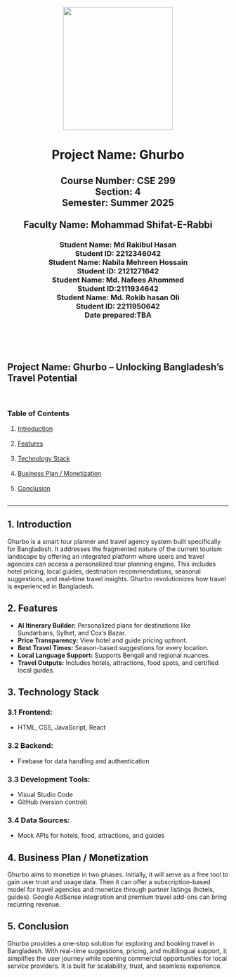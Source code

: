 
<p align="center"> 
  <img width="250" height="280" src="images/NSU_Logo.png">
</p>                                        

<h1 align="center">Project Name: Ghurbo</h1>
<h2 align ="center">Course Number: CSE 299<br>
Section: 4 <br>
Semester: Summer 2025<br><br>
Faculty Name: Mohammad Shifat-E-Rabbi</h2>

<h3 align="center">Student Name: Md Rakibul Hasan<br>
Student ID: 2212346042 <br>
Student Name: Nabila Mehreen Hossain<br>
Student ID: 2121271642<br>
Student Name: Md. Nafees Ahommed<br>
Student ID:2111934642 <br>
Student Name: Md. Rokib hasan Oli<br>
Student ID: 2211950642<br>
Date prepared:TBA </h3><br><br><br>

<h2>Project Name: Ghurbo – Unlocking Bangladesh’s Travel Potential</h2><br>

<h3 id="table-of-contents">Table of Contents</h3>
<ol>
  <a href="#introduction"><li>Introduction</li></a><br>
  <a href="#features"><li>Features</li></a><br>
  <a href="#technology"><li>Technology Stack</li></a><br>
  <a href="#businessplan"><li>Business Plan / Monetization</li></a><br>
  <a href="#conclusion"><li>Conclusion</li></a><br>
</ol>
<hr>

<h2 id="introduction">1. Introduction</h2>
<p>
Ghurbo is a smart tour planner and travel agency system built specifically for Bangladesh. 
It addresses the fragmented nature of the current tourism landscape by offering an integrated platform 
where users and travel agencies can access a personalized tour planning engine. This includes hotel pricing, 
local guides, destination recommendations, seasonal suggestions, and real-time travel insights. 
Ghurbo revolutionizes how travel is experienced in Bangladesh.
</p>

<h2 id="features">2. Features</h2>
<ul>
  <li><strong>AI Itinerary Builder:</strong> Personalized plans for destinations like Sundarbans, Sylhet, and Cox’s Bazar.</li>
  <li><strong>Price Transparency:</strong> View hotel and guide pricing upfront.</li>
  <li><strong>Best Travel Times:</strong> Season-based suggestions for every location.</li>
  <li><strong>Local Language Support:</strong> Supports Bengali and regional nuances.</li>
  <li><strong>Travel Outputs:</strong> Includes hotels, attractions, food spots, and certified local guides.</li>
</ul>

<h2 id="technology">3. Technology Stack</h2>
<h3>3.1 Frontend:</h3>
<ul>
  <li>HTML, CSS, JavaScript, React</li>
</ul>
<h3>3.2 Backend:</h3>
<ul>
  <li>Firebase for data handling and authentication</li>
</ul>
<h3>3.3 Development Tools:</h3>
<ul>
  <li>Visual Studio Code</li>
  <li>GitHub (version control)</li>
</ul>
<h3>3.4 Data Sources:</h3>
<ul>
  <li>Mock APIs for hotels, food, attractions, and guides</li>
</ul>

<h2 id="businessplan">4. Business Plan / Monetization</h2>
<p>
Ghurbo aims to monetize in two phases. Initially, it will serve as a free tool to gain user trust and usage data.
Then it can offer a subscription-based model for travel agencies and monetize through partner listings (hotels, guides).
Google AdSense integration and premium travel add-ons can bring recurring revenue.
</p>

<h2 id="conclusion">5. Conclusion</h2>
<p>
Ghurbo provides a one-stop solution for exploring and booking travel in Bangladesh. 
With real-time suggestions, pricing, and multilingual support, it simplifies the user journey while opening 
commercial opportunities for local service providers. It is built for scalability, trust, and seamless experience.
</p>
